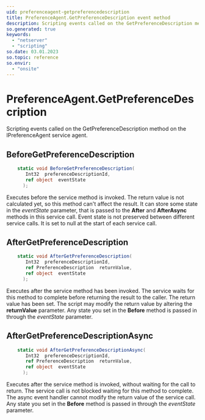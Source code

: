 ```yaml
---
uid: preferenceagent-getpreferencedescription
title: PreferenceAgent.GetPreferenceDescription event method
description: Scripting events called on the GetPreferenceDescription method on the PreferenceAgent service agent.
so.generated: true
keywords:
  - "netserver"
  - "scripting"
so.date: 03.01.2023
so.topic: reference
so.envir:
  - "onsite"
---
```

# PreferenceAgent.GetPreferenceDescription

Scripting events called on the <see cref='M:SuperOffice.CRM.Services.IPreferenceAgent.GetPreferenceDescription'>GetPreferenceDescription</see> method on the <see cref='IPreferenceAgent'>IPreferenceAgent</see>  service agent.

## BeforeGetPreferenceDescription
```cs
    static void BeforeGetPreferenceDescription(
       Int32  preferenceDescriptionId,
       ref object  eventState
      );
```
Executes before the service method is invoked.
The return value is not calculated yet, so this method can't affect the result.
It can store some state in the *eventState* parameter, that is passed to the **After** and **AfterAsync** methods in this service call.
Event state is not preserved between different service calls. It is set to null at the start of each service call.
## AfterGetPreferenceDescription
```cs
    static void AfterGetPreferenceDescription(
       Int32  preferenceDescriptionId,
       ref PreferenceDescription  returnValue,
       ref object  eventState
      );
```
Executes after the service method has been invoked. The service waits for this method to complete before returning the result to the caller.
The return value has been set. The script may modify the return value by altering the **returnValue** parameter.
Any state you set in the **Before** method is passed in through the *eventState* parameter.
## AfterGetPreferenceDescriptionAsync
```cs
    static void AfterGetPreferenceDescriptionAsync(
       Int32  preferenceDescriptionId,
       ref PreferenceDescription  returnValue,
       ref object  eventState
      );
```
Executes after the service method is invoked, without waiting for the call to return.
The service call is not blocked waiting for this method to complete.
The async event handler cannot modify the return value of the service call.
Any state you set in the **Before** method is passed in through the *eventState* parameter.

